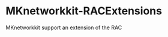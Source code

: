MKnetworkkit-RACExtensions
==========================

MKnetworkkit support an extension of the RAC
